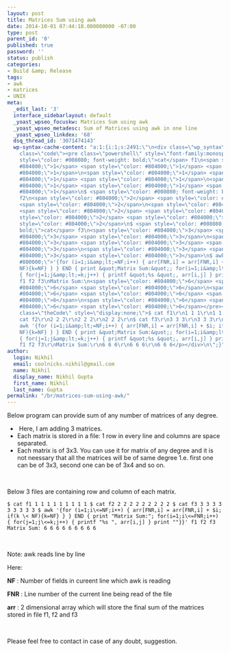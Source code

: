 ```yaml
---
layout: post
title: Matrices Sum using awk
date: 2014-10-01 07:44:18.000000000 -07:00
type: post
parent_id: '0'
published: true
password: ''
status: publish
categories:
- Build &amp; Release
tags:
- awk
- matrices
- UNIX
meta:
  _edit_last: '3'
  interface_sidebarlayout: default
  _yoast_wpseo_focuskw: Matrices Sum using awk
  _yoast_wpseo_metadesc: Sum of Matrices using awk in one line
  _yoast_wpseo_linkdex: '68'
  dsq_thread_id: '3071474143'
  wp-syntax-cache-content: "a:1:{i:1;s:2491:\"\n<div class=\"wp_syntax\" style=\"position:relative;\"><table><tr><td
    class=\"code\"><pre class=\"powershell\" style=\"font-family:monospace;\">$ <span
    style=\"color: #008080; font-weight: bold;\">cat</span> f1\n<span style=\"color:
    #804000;\">1</span> <span style=\"color: #804000;\">1</span> <span style=\"color:
    #804000;\">1</span>\n<span style=\"color: #804000;\">1</span> <span style=\"color:
    #804000;\">1</span> <span style=\"color: #804000;\">1</span>\n<span style=\"color:
    #804000;\">1</span> <span style=\"color: #804000;\">1</span> <span style=\"color:
    #804000;\">1</span>\n$ <span style=\"color: #008080; font-weight: bold;\">cat</span>
    f2\n<span style=\"color: #804000;\">2</span> <span style=\"color: #804000;\">2</span>
    <span style=\"color: #804000;\">2</span>\n<span style=\"color: #804000;\">2</span>
    <span style=\"color: #804000;\">2</span> <span style=\"color: #804000;\">2</span>\n<span
    style=\"color: #804000;\">2</span> <span style=\"color: #804000;\">2</span> <span
    style=\"color: #804000;\">2</span>\n$ <span style=\"color: #008080; font-weight:
    bold;\">cat</span> f3\n<span style=\"color: #804000;\">3</span> <span style=\"color:
    #804000;\">3</span> <span style=\"color: #804000;\">3</span>\n<span style=\"color:
    #804000;\">3</span> <span style=\"color: #804000;\">3</span> <span style=\"color:
    #804000;\">3</span>\n<span style=\"color: #804000;\">3</span> <span style=\"color:
    #804000;\">3</span> <span style=\"color: #804000;\">3</span>\n$ awk <span style=\"color:
    #800000;\">'{for (i=1;i&amp;lt;=NF;i++) { arr[FNR,i] = arr[FNR,i] + $i; if(k &amp;lt;
    NF){k=NF} } } END { print &quot;Matrix Sum:&quot;; for(i=1;i&amp;lt;=FNR;i++)
    { for(j=1;j&amp;lt;=k;j++) { printf &quot;%s &quot;, arr[i,j] } print &quot;&quot;}}'</span>
    f1 f2 f3\nMatrix Sum:\n<span style=\"color: #804000;\">6</span> <span style=\"color:
    #804000;\">6</span> <span style=\"color: #804000;\">6</span>\n<span style=\"color:
    #804000;\">6</span> <span style=\"color: #804000;\">6</span> <span style=\"color:
    #804000;\">6</span>\n<span style=\"color: #804000;\">6</span> <span style=\"color:
    #804000;\">6</span> <span style=\"color: #804000;\">6</span></pre></td></tr></table><p
    class=\"theCode\" style=\"display:none;\">$ cat f1\r\n1 1 1\r\n1 1 1\r\n1 1 1\r\n$
    cat f2\r\n2 2 2\r\n2 2 2\r\n2 2 2\r\n$ cat f3\r\n3 3 3\r\n3 3 3\r\n3 3 3\r\n$
    awk '{for (i=1;i&amp;lt;=NF;i++) { arr[FNR,i] = arr[FNR,i] + $i; if(k &amp;lt;
    NF){k=NF} } } END { print &quot;Matrix Sum:&quot;; for(i=1;i&amp;lt;=FNR;i++)
    { for(j=1;j&amp;lt;=k;j++) { printf &quot;%s &quot;, arr[i,j] } print &quot;&quot;}}'
    f1 f2 f3\r\nMatrix Sum:\r\n6 6 6\r\n6 6 6\r\n6 6 6</p></div>\n\";}"
author:
  login: Nikhil
  email: coolnicks.nikhil@gmail.com
  name: Nikhil
  display_name: Nikhil Gupta
  first_name: Nikhil
  last_name: Gupta
permalink: "/br/matrices-sum-using-awk/"
---
```

Below program can provide sum of&nbsp;any number of matrices of any degree.

- &nbsp;Here, I am adding 3 matrices.
- Each matrix is stored in a file: 1 row in every line and columns are space separated.
- Each matrix is of 3x3. You can use it for matrix of any degree and it is not neessary that all the matrices will be of same degree 1.e. first one can be of 3x3, second one can be of 3x4 and so on.

&nbsp;

Below 3 files are containing row and column of each matrix.

```
$ cat f1 1 1 1 1 1 1 1 1 1 $ cat f2 2 2 2 2 2 2 2 2 2 $ cat f3 3 3 3 3 3 3 3 3 3 $ awk '{for (i=1;i\<=NF;i++) { arr[FNR,i] = arr[FNR,i] + $i; if(k \< NF){k=NF} } } END { print "Matrix Sum:"; for(i=1;i\<=FNR;i++) { for(j=1;j\<=k;j++) { printf "%s ", arr[i,j] } print ""}}' f1 f2 f3 Matrix Sum: 6 6 6 6 6 6 6 6 6
```

&nbsp;

Note: awk reads line by line

Here:

**NF** : Number of fields in cureent line which awk is reading

**FNR** : Line number of the current line being read of the file

**arr** : 2 dimensional array which will store the final sum of the matrices stored in file f1, f2 and f3

&nbsp;

Please feel free to contact in case of any doubt, suggestion.

